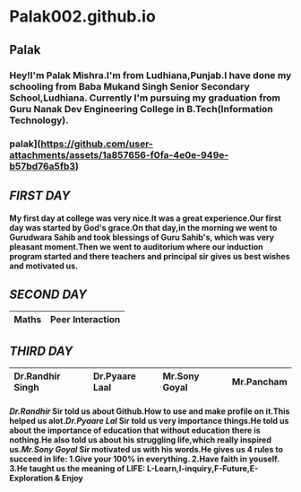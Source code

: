 # Palak002.github.io
## Palak ##
### Hey!I'm Palak Mishra.I'm from Ludhiana,Punjab.I have done my schooling from Baba Mukand Singh Senior Secondary School,Ludhiana. Currently I'm pursuing my graduation from Guru Nanak Dev Engineering College in B.Tech(Information Technology).
### palak](https://github.com/user-attachments/assets/1a857656-f0fa-4e0e-949e-b57bd76a5fb3)
## **_FIRST DAY_**
#### My first day at college was very nice.It was a great experience.Our first day was started by God's grace.On that day,in the morning we went to Gurudwara Sahib and took blessings of Guru Sahib's, which was very pleasant moment.Then we went to auditorium where our induction program started and there teachers and principal sir gives us best wishes and motivated us.
## **_SECOND DAY_**
| Maths | Peer Interaction |      
|:-|:-| 
##  **_THIRD DAY_**
| Dr.Randhir Singh |Dr.Pyaare Laal|Mr.Sony Goyal|Mr.Pancham|
|:-|:-|:-|:-|
#### **_Dr.Randhir_** Sir told us about Github.How to use and make profile on it.This helped us alot.**_Dr.Pyaare Lal_** Sir told us very importance things.He told us about the importance of education that without education there is nothing.He also told us about his struggling life,which really inspired us.**_Mr.Sony Goyal_** Sir motivated us with his words.He gives us 4 rules to succeed in life:                    1.Give your 100% in everything.    2.Have faith in youself.            3.He taught us the meaning of LIFE:  L-Learn,I-inquiry,F-Future,E-Exploration & Enjoy 

